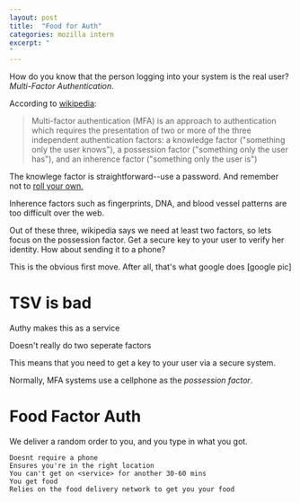 ```yaml
---
layout: post
title:  "Food for Auth"
categories: mozilla intern
excerpt: "
"
---
```


How do you know that the person logging into your system is the real user? _Multi-Factor Authentication_.

According to [wikipedia](https://en.wikipedia.org/wiki/Multi-factor_authentication):
> Multi-factor authentication (MFA) is an approach to authentication which requires the presentation of two or more of the three independent authentication factors: a knowledge factor ("something only the user knows"), a possession factor ("something only the user has"), and an inherence factor ("something only the user is")

The knowlege factor is straightforward--use a password. And remember not to [roll your own.](https://crackstation.net/hashing-security.htm)

Inherence factors such as fingerprints, DNA, and blood vessel patterns are too difficult over the web.

Out of these three, wikipedia says we need at least two factors, so lets focus on the possession factor. Get a secure key to your user to verify her identity. How about sending it to a phone?

This is the obvious first move. After all, that's what google does
[google pic]

# TSV is bad

Authy makes this as a service

Doesn't really do two seperate factors





This means that you need to get a key to your user via a secure system.

Normally, MFA systems use a cellphone as the _possession factor_. 






# Food Factor Auth



We deliver a random order to you, and you type in what you got.



	Doesnt require a phone
	Ensures you're in the right location
	You can't get on <service> for another 30-60 mins
	You get food
	Relies on the food delivery network to get you your food

	
